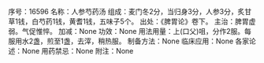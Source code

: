 序号：16596
名称：人参芍药汤
组成：麦门冬2分，当归身3分，人参3分，炙甘草1钱，白芍药1钱，黄耆1钱，五味子5个。
出处：《脾胃论》卷下。
主治：脾胃虚弱。气促惟悴。
加减：None
功效：None
用法用量：上(口父)咀，分作2服。每服用水2盏，煎至1盏，去滓，稍热服。
制备方法：None
临床应用：None
各家论述：None
用药禁忌：None
附注：None
